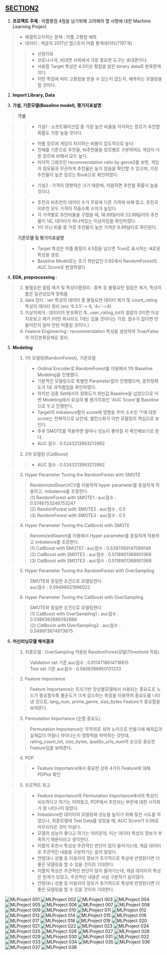 ## [**SECTION2**](https://github.com/sangahnim/section_project/blob/main/section_2/AI_05_%EC%9D%B4%EC%83%81%EC%95%84_Section2.ipynb)


1. **프로젝트 주제** : 어플평점 4점을 넘기위해 고려해야 할 사항에 대한 Machine Learning Project

>* 해결하고자하는 문제 : 어플 고평점 예측
> * 데이터 : 캐글의 2017년 앱스토어 어플 통계데이터(7197개)
>> * 선정이유
>> * 코로나시국, 비대면 사회에서 가장 중요한 도구는 휴대폰이다.
>> * 사용할 Target 특성은 4.5이상 평점을 받은 binary data로 분류문제이다.
>> * 어떤 특징에 따라 고평점을 받을 수 있는지 없는지, 예측하는 모델링을 할 것이다.


2. **Import Library, Data** 



3. **가설, 기준모델(Baseline model), 평가지표설명**:

> **가설**

>> * 가설1 : 소프트웨어산업 중 가장 높은 비율을 차지하는 장르가 추천할 확률도 가장 높을 것이다.

>> * 어플 장르에 게임이 차지하는 비율이 압도적으로 높다.
>> * 전체를 기준으로 추천율, 비추천율을 장르별로 구분하여도 게임이 다른 장르에 비해서 모두 높다.
>> * 마지막 그래프인 recommendation ratio by genre2를 보면, 게임의 점유율과 무관하게 추천율은 높지 않음을 확인할 수 있으며, 가장 추천율이 높은 장르는 Book으로 확인하였다.


>> * 가설2 : 가격의 영향력은 크기 때문에, 저렴하면 추천될 확률이 높을 것이다.

>> * 추천과 비추천의 데이터 수가 무료에 다른 가격에 비해 많고, 추천과 비추천 모두 가격이 적을수록 수치가 높았다.
>> * 각 가격별로 추천비율을 구했을 때, 18.99달러와 23.99달러의 추천율이 1로, 데이터가 하나씩있는 이상치임을 확인하였다.
>> * 1이 아닌 비율 중 가장 추천율이 높은 가격은 8.99달러로 확인된다.


> **기준모델 및 평가지표설명**

>> * Target 특성은 어플 평점이 4.5점을 넘으면 True로 표시하는 새로운 특성을 생성.
>> * Baseline Model로는 초기 최빈값인 0.92에서 RandomForest의 AUC Score로 변경하였다


4. **EDA, preprocessing** :

>   1) 불필요한 컬럼 제거 및 특성이름정리 : 중복 등 불필요한 컬럼은 제거, 특성이름은 일관성있게 맞춰줌
>   2) data 정리 : ver 특성의 데이터 중 불필요한 데이터 제거 및  count_rating 특성의 데이터 정리 (ex) '6.3.5'-> 6, '4+'->4)
>   3) 이상치제거 : 데이터의 분포확인 후, user_rating_tot의 컬럼이 0이면 이상치로보고 제거 (어떤 회사라도 1개는 있을 것이다는 가정. 점수가 없다면 만들어진지 얼마 안된 어플일 것이다.)
>   4) Feature Engineering : recommendation 특성을 생성하여 True/False의 이진분류문제로 정리.


5. **Modeling**
    
> 1) 1차 모델링(RandomForest), 기준모델
>> * Ordinal Encoder로 RandomForest를 이용해서 1차 Baseline Modeling을 진행했다.
>> * 기본적인 모델링으로 특별한 Parameter없이 진행했으며, 훈련정확도가 1로 과적합임을 확인하였다.
>> * 하지만 검증 Set에서의 정확도가 최빈값 Baseline을 넘었으므로 이번 Modeling에서 유심히 볼 평가지표인 'AUC Score'를 Baseline으로 두고 진행한다.
>> * Target의 imbalance함이 score에 영향을 주어 소수인 '1'에 대한 score는 전체적으로 낮은데, 밸런스화가 이번 모델링의 핵심으로 보인다.
>> * 추후 SMOTE를 적용하면 얼마나 성능이 좋아질 지 확인해보기로 한다.
>> * AUC 점수 : 0.5243213993213992

> 2) 2차 모델링 (CatBoost)
>> *  AUC 점수 : 0.5243213993213992

> 3) Hyper Parameter Tuning the RandomForest with SMOTE
>> RandomizedSearchCV를 이용하여 hyper parameter를 동일하게 적용하고, imbalance를 조정한다.  
>> (1) RandomForest with SMOTE1 : auc점수 :  0.5746753246753247  
>> (2) RandomForest with SMOTE2 : auc점수 :  0.5  
>> (3) RandomForest with SMOTE3 : auc점수 :  0.5  

> 4) Hyper Parameter Tuning the CatBoost with SMOTE
>> RanomizedSearch를 이용해서 Hyper parameter를 동일하게 적용하고 imbalance를 조정한다.  
>> (1) CatBoost with SMOTE1 : auc점수 :  0.5397069147069148  
>> (2) CatBoost with SMOTE2 : auc점수 :  0.5118901368901368  
>> (3) CatBoost with SMOTE3 : auc점수 :  0.5118901368901368  

> 5) Hyper Parameter Tuning the RandomForest with OverSampling
>> SMOTE와 동일한 조건으로 모델링한다.  
>> auc점수 :  0.59496021996022

> 6) Hyper Parameter Tuning the CatBoost with OverSampling
>> SMOTE와 동일한 조건으로 모델링한다.  
>> (1) CatBoost with OverSampling1 : auc점수 :  0.5386392886392886  
>> (2) CatBoost with OverSampling2 : auc점수 :  0.549973674973675  


6. **머신러닝모델 해석결과**

> 1) 최종모델 : OverSampling 적용된 RandomForest모델(Threshold 적용).
>> Validation set 기준 auc점수 :  0.6114718614718615  
>> Test set 기준     auc점수 :  0.5808398950131233

> 2) Feature Importance  

>> Feature Importance는 트리기반 앙상블모델에서 사용되는 중요도로 노드가 중요할수록 불순도가 크게 감소하는 특징을 이용하여 중요도를 나타낸 것으로, lang_num, prime_genre, size_bytes Feature가 중요함을 보여준다.  

> 3) Permutation Importance (순열 중요도)  

>> Permutation Importance는 무작위로 섞어 노이즈로 만들기에 예측값과 실제값이 어람나 차이나는지 영향력을 파악하는 것인데, rating_count_tot, size_bytes, ipadSc_urls_num의 순으로 중요한 Feature임을 보여준다.

> 4) PDP
>> * Feature Importance에서 중요한 상위 4가지 Feature에 대해 PDPlot 확인

> 5) 프로젝트 회고
  
>> * Feature Importance와 Permutation Importance에서의 특성이 비슷하다고 하기는 어려웠고, PDP에서 추천되는 부분에 대한 시각화가 잘 나타나지 않았다. 
>> * Imbalance한 데이터의 모델링에 성능을 높이기 위해 많은 시도를 하였으나, 최종모델에 Test Data를 넣었을 때, AUC Score가 0.58로 마무리지은 것이 아쉽다.
>> * 모델의 성능이 좋다고 하기는 어려운데, 이는 데이터 특성의 정보가 부족하기 때문이라고 생각한다.
>> * 어플의 추천시 특성상 주관적인 판단이 많이 들어가는데, 캐글 데이터로 주관적인 내용을 구분하기는 쉽지 않았다.
>> * 연령대나 성별 등 이용자의 정보가 추가적으로 특성에 반영된다면 더 좋은 모델링을 할 수 있을 것이라 기대한다. 
>> * 어플의 특성은 주관적인 판단이 많이 들어가는데, 캐글 데이터의 특성은 한계가 있었고, 주관적인 내용은 사실 구분하기 쉽지않다.
>> * 연령대나 성별 등 이용자의 정보가 추가적으로 특성에 반영된다면 더 좋은 모델링을 할 수 있을 것이라 기대한다.


![MLProject 001](https://user-images.githubusercontent.com/86824895/178964456-7dc46529-284c-42dc-af22-3e1cd1dd99bd.jpeg)
![MLProject 002](https://user-images.githubusercontent.com/86824895/178964474-8ccc0992-d247-41af-bca8-38efea0a7812.jpeg)
![MLProject 003](https://user-images.githubusercontent.com/86824895/178964480-aaf2ebdc-b6b1-4b07-b814-f9a5c4cbc62a.jpeg)
![MLProject 004](https://user-images.githubusercontent.com/86824895/178964487-97f64376-0101-44cf-b4e5-973741f42aaf.jpeg)
![MLProject 005](https://user-images.githubusercontent.com/86824895/178964495-26209600-ad46-4735-819f-0ed75c989006.jpeg)
![MLProject 006](https://user-images.githubusercontent.com/86824895/178964501-2e9d7e66-4293-4be1-8997-26cbbcf35dad.jpeg)
![MLProject 007](https://user-images.githubusercontent.com/86824895/178964506-5bfbc8ab-2cba-4ef0-9bf7-1c470c620e44.jpeg)
![MLProject 008](https://user-images.githubusercontent.com/86824895/178964510-7dbee597-c505-4253-9e7c-564dc5fd2c3b.jpeg)
![MLProject 009](https://user-images.githubusercontent.com/86824895/178964515-9f7027bb-bef1-4500-bf72-f13544ccfd7b.jpeg)
![MLProject 010](https://user-images.githubusercontent.com/86824895/178964521-e9661dc5-60bc-4c36-b935-85b390df82f6.jpeg)
![MLProject 011](https://user-images.githubusercontent.com/86824895/178964526-03e4cf5c-6353-4f8a-802a-96f5373c5700.jpeg)
![MLProject 012](https://user-images.githubusercontent.com/86824895/178964530-fb08ae96-1d71-4ed6-8904-7b20e59f4a9d.jpeg)
![MLProject 013](https://user-images.githubusercontent.com/86824895/178964535-abf47e00-a145-47f5-9cd9-2bb66fcf25f6.jpeg)
![MLProject 014](https://user-images.githubusercontent.com/86824895/178964539-69556661-06fd-4bb7-bb9d-9de025477c26.jpeg)
![MLProject 015](https://user-images.githubusercontent.com/86824895/178964543-e428b360-0548-4bc2-9946-2bc4923b8216.jpeg)
![MLProject 016](https://user-images.githubusercontent.com/86824895/178964550-9cd1541f-b4b6-4085-ba80-9f4212d72954.jpeg)
![MLProject 017](https://user-images.githubusercontent.com/86824895/178964555-580e4beb-320c-4786-82b8-c1f0270a7763.jpeg)
![MLProject 018](https://user-images.githubusercontent.com/86824895/178964558-5443c990-b64b-4563-bd95-3f962ffaf4dc.jpeg)
![MLProject 019](https://user-images.githubusercontent.com/86824895/178964560-2ba4cadb-ac44-4059-a6c5-ac07d3ff7b18.jpeg)
![MLProject 020](https://user-images.githubusercontent.com/86824895/178964564-2ec5867d-787e-4304-a414-607af52ebb0d.jpeg)
![MLProject 021](https://user-images.githubusercontent.com/86824895/178964568-cd893b6a-6c52-49fb-be66-a62a4a20f0ac.jpeg)
![MLProject 022](https://user-images.githubusercontent.com/86824895/178964574-ff2478dc-28fb-4df5-971d-dd45d02edceb.jpeg)
![MLProject 023](https://user-images.githubusercontent.com/86824895/178964578-a360ffab-a374-4a79-8494-50399ce26085.jpeg)
![MLProject 024](https://user-images.githubusercontent.com/86824895/178964581-4a52f474-cfa2-4b0d-a538-610f0526acd1.jpeg)
![MLProject 025](https://user-images.githubusercontent.com/86824895/178964584-306c8cca-a99c-48d2-8740-bb9e4081324a.jpeg)
![MLProject 026](https://user-images.githubusercontent.com/86824895/178964585-5ff80b87-c337-4021-99fc-b4a60d8e3654.jpeg)
![MLProject 027](https://user-images.githubusercontent.com/86824895/178964587-42c63842-71c3-469e-8d11-fbf05ecc9b97.jpeg)
![MLProject 028](https://user-images.githubusercontent.com/86824895/178964589-7d37799e-fccc-4ea9-a004-855fa58a2079.jpeg)
![MLProject 029](https://user-images.githubusercontent.com/86824895/178964591-9dfa43e7-3a42-4e50-9a97-01b1672e3d93.jpeg)
![MLProject 030](https://user-images.githubusercontent.com/86824895/178964593-5c9cf61b-5e5f-43fe-b2f4-379c8e0ef174.jpeg)
![MLProject 031](https://user-images.githubusercontent.com/86824895/178964598-82fb3df2-c14a-4978-9bc0-b8c17a3965c7.jpeg)
![MLProject 032](https://user-images.githubusercontent.com/86824895/178964600-4ac7d2ac-0e7c-4816-a20e-d877de733be2.jpeg)
![MLProject 033](https://user-images.githubusercontent.com/86824895/178964601-9b91f582-268a-4189-b5d7-3403c8995a94.jpeg)
![MLProject 034](https://user-images.githubusercontent.com/86824895/178964605-f48f5d67-b3a6-4f77-badd-398a3ff8dc9c.jpeg)
![MLProject 035](https://user-images.githubusercontent.com/86824895/178964608-2044d8e9-df23-44a1-a81d-d24f215c2d52.jpeg)
![MLProject 036](https://user-images.githubusercontent.com/86824895/178964612-f5117c02-35b4-4dff-a22e-17902ac57b04.jpeg)
![MLProject 037](https://user-images.githubusercontent.com/86824895/178964615-149fc247-2cfd-4344-a801-0304cb99d6da.jpeg)
![MLProject 038](https://user-images.githubusercontent.com/86824895/178964617-b41a5d24-a5fa-4d33-80fa-2586eecb154e.jpeg)

